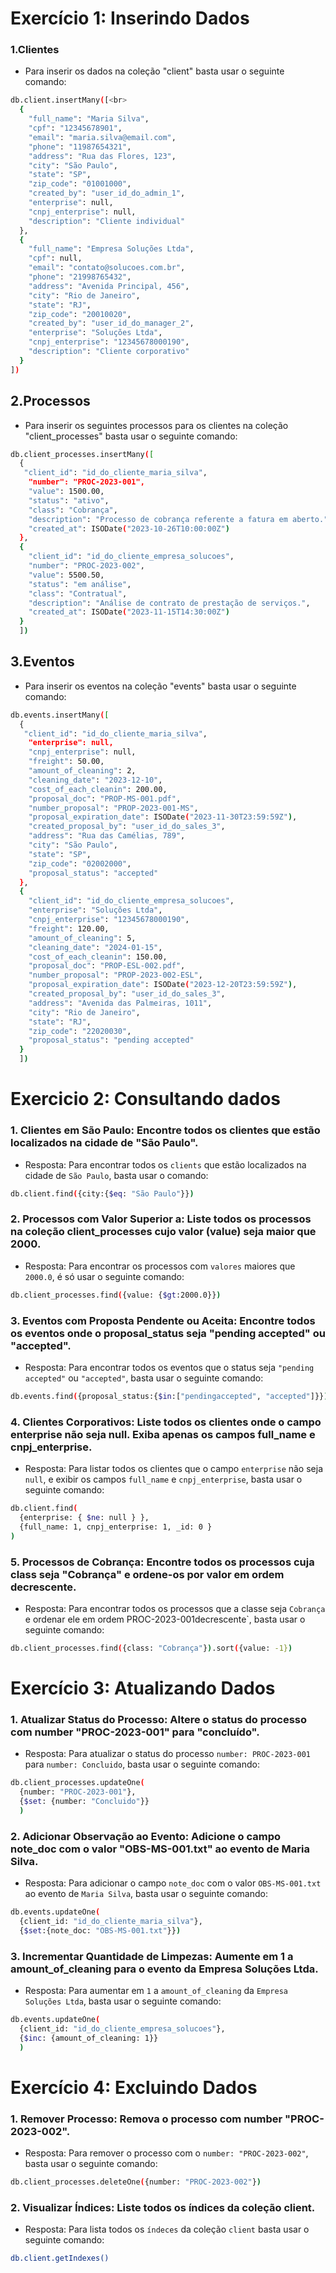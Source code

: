 # Exercício 1: Inserindo Dados

### 1.Clientes

* Para inserir os dados na coleção "client" basta usar o seguinte comando:
```bash
db.client.insertMany([<br>
  {
    "full_name": "Maria Silva",
    "cpf": "12345678901",
    "email": "maria.silva@email.com",
    "phone": "11987654321",
    "address": "Rua das Flores, 123",
    "city": "São Paulo",
    "state": "SP",
    "zip_code": "01001000",
    "created_by": "user_id_do_admin_1",
    "enterprise": null,
    "cnpj_enterprise": null,
    "description": "Cliente individual"
  },
  {
    "full_name": "Empresa Soluções Ltda",
    "cpf": null,
    "email": "contato@solucoes.com.br",
    "phone": "21998765432",
    "address": "Avenida Principal, 456",
    "city": "Rio de Janeiro",
    "state": "RJ",
    "zip_code": "20010020",
    "created_by": "user_id_do_manager_2",
    "enterprise": "Soluções Ltda",
    "cnpj_enterprise": "12345678000190",
    "description": "Cliente corporativo"
  }
])
```
## 2.Processos

* Para inserir os seguintes processos para os clientes na coleção "client_processes" basta usar o seguinte comando:
```bash
db.client_processes.insertMany([
  {
   "client_id": "id_do_cliente_maria_silva",
    "number": "PROC-2023-001",
    "value": 1500.00,
    "status": "ativo",
    "class": "Cobrança",
    "description": "Processo de cobrança referente a fatura em aberto.",
    "created_at": ISODate("2023-10-26T10:00:00Z")
  },
  {
    "client_id": "id_do_cliente_empresa_solucoes",
    "number": "PROC-2023-002",
    "value": 5500.50,
    "status": "em análise",
    "class": "Contratual",
    "description": "Análise de contrato de prestação de serviços.",
    "created_at": ISODate("2023-11-15T14:30:00Z")
  }
  ])
```
## 3.Eventos

* Para inserir os eventos na coleção "events" basta usar o seguinte comando:
```bash
db.events.insertMany([
  {
   "client_id": "id_do_cliente_maria_silva",
    "enterprise": null,
    "cnpj_enterprise": null,
    "freight": 50.00,
    "amount_of_cleaning": 2,
    "cleaning_date": "2023-12-10",
    "cost_of_each_cleanin": 200.00,
    "proposal_doc": "PROP-MS-001.pdf",
    "number_proposal": "PROP-2023-001-MS",
    "proposal_expiration_date": ISODate("2023-11-30T23:59:59Z"),
    "created_proposal_by": "user_id_do_sales_3",
    "address": "Rua das Camélias, 789",
    "city": "São Paulo",
    "state": "SP",
    "zip_code": "02002000",
    "proposal_status": "accepted"
  },
  {
    "client_id": "id_do_cliente_empresa_solucoes",
    "enterprise": "Soluções Ltda",
    "cnpj_enterprise": "12345678000190",
    "freight": 120.00,
    "amount_of_cleaning": 5,
    "cleaning_date": "2024-01-15",
    "cost_of_each_cleanin": 150.00,
    "proposal_doc": "PROP-ESL-002.pdf",
    "number_proposal": "PROP-2023-002-ESL",
    "proposal_expiration_date": ISODate("2023-12-20T23:59:59Z"),
    "created_proposal_by": "user_id_do_sales_3",
    "address": "Avenida das Palmeiras, 1011",
    "city": "Rio de Janeiro",
    "state": "RJ",
    "zip_code": "22020030",
    "proposal_status": "pending accepted"
  }
  ])
```

# Exercicio 2: Consultando dados

### 1. Clientes em São Paulo: Encontre todos os clientes que estão localizados na cidade de "São Paulo".

* Resposta: Para encontrar todos os `clients` que estão localizados na cidade de `São Paulo`, basta usar o comando:

```bash
db.client.find({city:{$eq: "São Paulo"}})
```

### 2. Processos com Valor Superior a: Liste todos os processos na coleção client_processes cujo valor (value) seja maior que 2000.

* Resposta: Para encontrar os processos com `valores` maiores que `2000.0`, é só usar o seguinte comando:

```bash
db.client_processes.find({value: {$gt:2000.0}})
```

### 3. Eventos com Proposta Pendente ou Aceita: Encontre todos os eventos onde o proposal_status seja "pending accepted" ou "accepted".

* Resposta: Para encontrar todos os eventos que o status seja `"pending accepted"` ou `"accepted"`, basta usar o seguinte comando:

```bash
db.events.find({proposal_status:{$in:["pendingaccepted", "accepted"]}})
```

### 4. Clientes Corporativos: Liste todos os clientes onde o campo enterprise não seja null. Exiba apenas os campos full_name e cnpj_enterprise.

* Resposta: Para listar todos os clientes que o campo `enterprise` não seja `null`, e exibir os campos `full_name` e `cnpj_enterprise`, basta usar o seguinte comando:
```bash
db.client.find(
  {enterprise: { $ne: null } }, 
  {full_name: 1, cnpj_enterprise: 1, _id: 0 }
)
```

### 5. Processos de Cobrança: Encontre todos os processos cuja class seja "Cobrança" e ordene-os por valor em ordem decrescente.

* Resposta: Para encontrar todos os processos que a classe seja `Cobrança` e ordenar ele em ordem PROC-2023-001decrescente`, basta usar o seguinte comando:
```bash
db.client_processes.find({class: "Cobrança"}).sort({value: -1})
```

# Exercício 3: Atualizando Dados

### 1. Atualizar Status do Processo: Altere o status do processo com number "PROC-2023-001" para "concluído".

* Resposta: Para atualizar o status do processo `number: PROC-2023-001` para `number: Concluido`, basta usar o seguinte comando:
```bash
db.client_processes.updateOne(
  {number: "PROC-2023-001"}, 
  {$set: {number: "Concluido"}}
  )
```
### 2. Adicionar Observação ao Evento: Adicione o campo note_doc com o valor "OBS-MS-001.txt" ao evento de Maria Silva.

* Resposta: Para adicionar o campo `note_doc` com o valor `OBS-MS-001.txt` ao evento de `Maria Silva`, basta usar o seguinte comando:
```bash
db.events.updateOne(
  {client_id: "id_do_cliente_maria_silva"},
  {$set:{note_doc: "OBS-MS-001.txt"}})
```

### 3. Incrementar Quantidade de Limpezas: Aumente em 1 a amount_of_cleaning para o evento da Empresa Soluções Ltda.

* Resposta: Para aumentar em `1` a `amount_of_cleaning` da `Empresa Soluções Ltda`, basta usar o seguinte comando:
```bash
db.events.updateOne(
  {client_id: "id_do_cliente_empresa_solucoes"}, 
  {$inc: {amount_of_cleaning: 1}}
  )
```

# Exercício 4: Excluindo Dados

### 1. Remover Processo: Remova o processo com number "PROC-2023-002".

* Resposta: Para remover o processo com o `number: "PROC-2023-002"`, basta usar o seguinte comando:
```bash
db.client_processes.deleteOne({number: "PROC-2023-002"})
```

### 2. Visualizar Índices: Liste todos os índices da coleção client.

* Resposta: Para lista todos os `índeces` da coleção `client` basta usar o seguinte comando:

```bash
db.client.getIndexes()
```